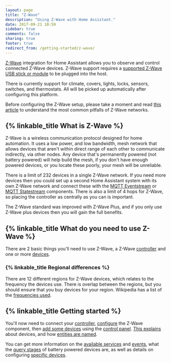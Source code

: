 ```yaml
---
layout: page
title: "Z-Wave"
description: "Using Z-Wave with Home Assistant."
date: 2017-09-21 10:59
sidebar: true
comments: false
sharing: true
footer: true
redirect_from: /getting-started/z-wave/
---
```


[Z-Wave](http://www.z-wave.com/) integration for Home Assistant allows you to observe and control connected Z-Wave devices. Z-Wave support requires a [supported Z-Wave USB stick or module](/docs/z-wave/controllers/) to be plugged into the host.

There is currently support for climate, covers, lights, locks, sensors, switches, and thermostats. All will be picked up automatically after configuring this platform.

Before configuring the Z-Wave setup, please take a moment and read [this article](https://drzwave.blog/2017/01/20/seven-habits-of-highly-effective-z-wave-networks-for-consumers/) to understand the most common pitfalls of Z-Wave networks.

## {% linkable_title What is Z-Wave %}

Z-Wave is a wireless communication protocol designed for home automation. It uses a low power, and low bandwidth, mesh network that allows devices that aren't within direct range of each other to communicate indirectly, via other nodes. Any device that's permanently powered (not battery powered) will help build the mesh, if you don't have enough powered devices, or you locate these poorly, your mesh will be unreliable.

There is a limit of 232 devices in a single Z-Wave network. If you need more devices then you could set up a second Home Assistant system with its own Z-Wave network and connect these with the [MQTT Eventstream](/components/mqtt_eventstream/) or [MQTT Statestream](/components/mqtt_statestream) components. There is also a limit of 4 hops for Z-Wave, so placing the controller as centrally as you can is important.

The Z-Wave standard was improved with Z-Wave Plus, and if you only use Z-Wave plus devices then you will gain the full benefits.

## {% linkable_title What do you need to use Z-Wave %}

There are 2 basic things you'll need to use Z-Wave, a Z-Wave [controller](/docs/z-wave/controllers/) and one or more [devices](/docs/z-wave/devices/). 

### {% linkable_title Regional differences %}

There are 12 different regions for Z-Wave devices, which relates to the frequency the devices use. There is overlap between the regions, but you should ensure that you buy devices for your region. Wikipedia has a list of the [frequencies used](https://en.wikipedia.org/wiki/Z-Wave#Radio_frequencies).

## {% linkable_title Getting started %}

You'll now need to connect your [controller](/docs/z-wave/controllers/), [configure](/docs/z-wave/installation) the Z-Wave component, then [add some devices](/docs/z-wave/adding) using the [control panel](/docs/z-wave/control-panel). [This explains](/docs/z-wave/devices/) about devices, and how [entities are named](/docs/z-wave/entities).

You can get more information on the [available services](/docs/z-wave/services/) and [events](/docs/z-wave/events/), what the [query stages](/docs/z-wave/query-stage) of battery powered devices are, as well as details on configuring [specific devices](/docs/z-wave/device-specific/).
